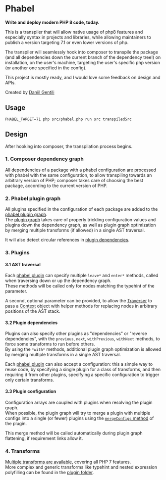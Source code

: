 # Phabel

**Write and deploy modern PHP 8 code, today.**


This is a transpiler that will allow native usage of php8 features and especially syntax in projects and libraries, while allowing maintainers to publish a version targeting 7.1 or even lower versions of php.

The transpiler will seamlessly hook into composer to transpile the package (and all dependencies down the current branch of the dependency tree!) on installation, on the user's machine, targeting the user's specific php version (or another one specified in the config).

This project is mostly ready, and I would love some feedback on design and APIs.

Created by [Daniil Gentili](https://daniil.it)

## Usage

```
PHABEL_TARGET=71 php src/phabel.php run src transpiledSrc
```

## Design

After hooking into composer, the transpilation process begins.  

### 1. Composer dependency graph

All dependencies of a package with a phabel configuration are processed with phabel with the same configuration, to allow transpiling towards an arbitrary version of PHP; composer takes care of choosing the best package, according to the current version of PHP.  

### 2. Phabel plugin graph

All plugins specified in the configuration of each package are added to the [phabel plugin graph](https://github.com/phabelio/phabel/blob/master/src/PluginGraph/GraphInternal.php).  
The [plugin graph](https://github.com/phabelio/phabel/blob/master/src/PluginGraph/GraphInternal.php) takes care of properly trickling configuration values and plugins down the dependency graph, as well as plugin graph optimization by merging multiple transforms (if allowed) in a single AST traversal.  

It will also detect circular references in [plugin dependencies](#32-plugin-dependencies).

### 3. Plugins

#### 3.1 AST traversal

Each [phabel plugin](https://github.com/phabelio/phabel/blob/master/src/PluginInterface.php) can specify multiple `leave*` and `enter*` methods, called when traversing down or up the dependency graph.  
These methods will be called only for nodes matching the typehint of the parameter.  

A second, optional parameter can be provided, to allow the [Traverser](https://github.com/phabelio/phabel/blob/master/src/Traverser.php) to pass a [Context](https://github.com/phabelio/phabel/blob/master/src/Context.php) object with helper methods for replacing nodes in arbitrary positions of the AST stack.  

#### 3.2 Plugin dependencies

Plugins can also specify other plugins as "dependencies" or "reverse dependencies", with the `previous`, `next`, `withPrevious`, `withNext` methods, to force some transforms to run before others.  
By using the `*with*` methods, additional plugin graph optimization is allowed by merging multiple transforms in a single AST traversal.  

Each [phabel plugin](https://github.com/phabelio/phabel/blob/master/src/PluginInterface.php) can also accept a configuration: this a simple way to reuse code, by specifying a single plugin for a class of transforms, and then requiring it from other plugins, specifying a specific configuration to trigger only certain transforms.  

#### 3.3 Plugin configuration

Configuration arrays are coupled with plugins when resolving the plugin graph.  
When possible, the plugin graph will try to merge a plugin with multiple configs into a single (or fewer) plugins using the [`mergeConfigs` method](https://github.com/phabelio/phabel/blob/master/src/PluginInterface.php) of the plugin.  

This merge method will be called automatically during plugin graph flattening, if requirement links allow it.

### 4. Transforms

[Multiple transforms are available](https://github.com/phabelio/phabel/tree/master/src/Target), covering all PHP 7 features.  
More complex and generic transforms like typehint and nested expression polyfilling can be found in the [plugin folder](https://github.com/phabelio/phabel/tree/master/src/Plugin).  
